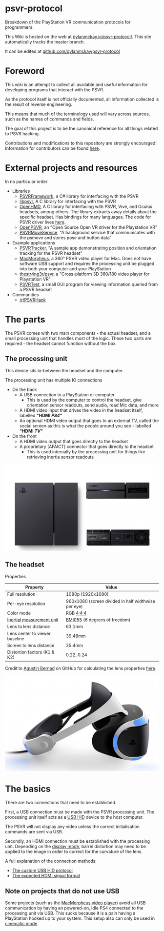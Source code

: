 # psvr-protocol

Breakdown of the PlayStation VR communication protocols for programmers.

This Wiki is hosted on the web at [dylanmckay.io/psvr-protocol/](https://dylanmckay.io/psvr-protocol/). This site automatically tracks the master branch.

It can be edited at [github.com/dylanmckay/psvr-protocol](https://github.com/dylanmckay/psvr-protocol)

# Foreword

This wiki is an attempt to collect all available and useful information for
developing programs that interact with the PSVR.

As the protocol itself is not officially documented, all information collected
is the result of reverse engineering.

This means that much of the terminology used will vary across sources, such as the
names of commands and fields.

The goal of this project is to be the canonical reference for all things related to
PSVR hacking.

Contributions and modifications to this repository are strongly encouraged! Information
for contributors can be found [here](CONTRIBUTING.md).

# External projects and resources

In no particular order

  * Libraries
    * [PSVRFramework](https://github.com/gusmanb/PSVRFramework), a C# library for interfacing with the PSVR
    * [libpsvr](https://github.com/adawarp/libpsvr), A C library for interfacing with the PSVR
    * [OpenHMD](https://github.com/OpenHMD/OpenHMD), A C library for interfacing with PSVR, Vive, and Oculus headsets, among others. The library extracts away details about the specific headset. Has bindings for many languages. The code for PSVR driver lives [here](https://github.com/OpenHMD/OpenHMD/tree/master/src/drv_psvr).
    * [OpenPSVR](https://github.com/alatnet/OpenPSVR), an "Open Source Open VR driver for the Playstation VR"
    * [PSVRMoveService](https://github.com/cboulay/PSMoveService), "A background service that communicates with the psmove and stores pose and button data"
  * Example applications
    * [PSVRTracker](https://github.com/HipsterSloth/PSVRTracker), "A sample app demonstrating position and orientation tracking for the PSVR headset"
    * [MacMorpheus](https://github.com/emoRaivis/MacMorpheus), a 360° PSVR video player for Mac. Does not have software USB support and requires the processing unit be plugged into both your computer and your PlayStation
    * [thestr4ng3r/psvr](https://github.com/thestr4ng3r/psvr), a "Cross-platform 3D 360/180 video player for Playstation VR"
    * [PSVRTest](https://github.com/tokkyo/PSVRTest), a small GUI program for viewing information queried from a PSVR headset
  * Communities
    * [/r/PSVRHack](https://www.reddit.com/r/PSVRHack)

# The parts

The PSVR comes with two main components - the actual headset, and a small
processing unit that handles most of the logic. These two parts are required -
the headset cannot function without the box.

## The processing unit

This device sits in-between the headset and the computer.

The processing unit has multiple IO connections

* On the back
  * A USB connection to a PlayStation or computer
      * This is used by the computer to control the headset, give
        orientation sensor readouts, send audio, read Mic data, and more
  * A HDMI video input that drives the video in the headset itself,
    labelled **"HDMI _PS4_"**
  * An optional HDMI video output that goes to an external TV,
    called the social screen as this is what the people around you see - labelled **"HDMI _TV_"**
* On the front
  * A HDMI video output that goes directly to the headset
  * A proprietary (AFAICT) connector that goes directly to the headset
      * This is used internally by the processing unit for things like
        retrieving inertia sensor readouts

![psvr processing unit](res/images/psvr-processing-unit.jpg)

## The headset

Properties

| Property                              | Value
|---------------------------------------|----------
| Full resolution                       | 1080p (1920x1080)
| Per-eye resolution                    | 960x1080 (screen divided in half widthwise per eye)
| Color mode                            | RGB [4:4:4][chroma_subsampling_wiki]
| [Inertial measurement unit][imu_wiki] | [BMI055][imu datasheet] (6 degrees of freedom)
| Lens to lens distance                 | 63.1mm
| Lens center to viewer baseline        | 39.48mm
| Screen to lens distance               | 35.4mm
| Distortion factors (K1 & K2)          | 0.22, 0.24

Credit to [Agustín Bernad](https://gitub.com/gusmanb) on GitHub for calculating the lens properties [here](https://github.com/gusmanb/PSVRFramework/issues/27).

[imu_wiki]: https://en.wikipedia.org/wiki/Inertial_measurement_unit
[imu datasheet]: https://www.bosch-sensortec.com/bst/products/all_products/bmi055
[chroma_subsampling_wiki]: https://en.wikipedia.org/wiki/Chroma_subsampling

![psvr headset](res/images/psvr-headset.jpg)


# The basics

There are two connections that need to be established.

First, a USB connection must be made with the PSVR processing unit.
The processing unit itself acts as a [USB HID](https://en.wikipedia.org/wiki/USB_human_interface_device_class) device to the host computer.

The PSVR will not display any video unless the correct initialisation
commands are sent via USB.

Secondly, an HDMI connection must be established with the processing unit.
Depending on the [display mode][display modes], barrel distortion may need
to be applied to the image in order to correct for the curvature of the lens.

A full explanation of the connection methods:

* [The custom USB HID protocol][usb protocol]
* [The expected HDMI signal format][hdmi protocol]

## Note on projects that do not use USB

Some projects (such as the [MacMorpheus video player][MacMorpheus]) avoid all
USB communication by having an powered-on, idle PS4 connected to the processing
unit via USB. This sucks because it is a pain having a PlayStation hooked up
to your system. This setup also can only be used in [cinematic mode][cinematic mode]

[MacMorpheus]: https://github.com/emoRaivis/MacMorpheus

[display modes]: modes/README.md
[cinematic mode]: modes/cinematic.md
[usb protocol]: protocols/usb/README.md
[hdmi protocol]: protocols/hdmi.md





